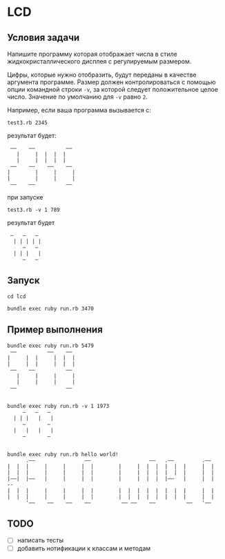 # LCD

## Условия задачи

Напишите программу которая отображает числа в стиле жидкокристаллического
дисплея с регулируемым размером.

Цифры, которые нужно отобразить, будут переданы в качестве аргумента
программе. Размер должен контролироваться с помощью опции командной строки
`-v`, за которой следует положительное целое число. Значение по умолчанию для `-v`
равно `2`.

Например, если ваша программа вызывается с:

```
test3.rb 2345
```

результат будет:

```
 ——    ——          ——
   |     |  |  |  |
   |     |  |  |  |
 ——    ——    ——    ——
|        |     |     |
|        |     |     |
 ——    ——          ——

```

при запуске

```
test3.rb -v 1 789
```

результат будет

```
 —   —   —
  | | | | |
     —   —
  | | |   |
     —   —

```

## Запуск

```
cd lcd
```

```
bundle exec ruby run.rb 3470
```

## Пример выполнения

```
bundle exec ruby run.rb 5479
 ——          ——    ——
|     |  |     |  |  |
|     |  |     |  |  |
 ——    ——          ——
   |     |     |     |
   |     |     |     |
 ——                ——
```

```

bundle exec ruby run.rb -v 1 1973
     —   —   —
  | | |   |   |
     —       —
  |   |   |   |
     —       —
```

```

bundle exec ruby run.rb hello world!
      .——                ——                   ——   .——         .——
|  |  |     |     |     |  |        |     |  |  |  |  |  |     |  |
|  |  |     |     |     |  |        |     |  |  |  |  |  |     |  |
|——|  |——   |     |     |  |        |     |  |  |  |——   |     |  |   --
|  |  |     |     |     |  |        |  |  |  |  |  |  |  |     |  |
|  |  |     |     |     |  |        |  |  |  |  |  |  |  |     |  |
      '——    ——    ——    ——          —— ——    ——          ——   '——
```

## TODO

-[ ] написать тесты
-[ ] добавить нотификации к классам и методам
